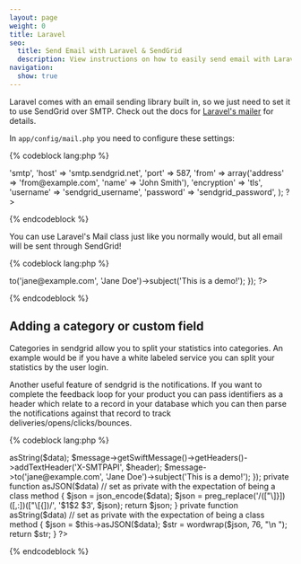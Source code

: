 ```yaml
---
layout: page
weight: 0
title: Laravel
seo:
  title: Send Email with Laravel & SendGrid
  description: View instructions on how to easily send email with Laravel using SendGrid, by setting up setting up Laravel's built in mailer.
navigation:
  show: true
---
```


Laravel comes with an email sending library built in, so we just need to set it to use SendGrid over SMTP. Check out the docs for [Laravel's mailer](http://laravel.com/docs/mail) for details.

In `app/config/mail.php` you need to configure these settings: 

{% codeblock lang:php %}
<?php

return array(
	'driver' => 'smtp',
	'host' => 'smtp.sendgrid.net',
	'port' => 587,
	'from' => array('address' => 'from@example.com', 'name' => 'John Smith'),
	'encryption' => 'tls',
	'username' => 'sendgrid_username',
	'password' => 'sendgrid_password',
);

?>
{% endcodeblock %}

You can use Laravel's Mail class just like you normally would, but all email will be sent through SendGrid!

{% codeblock lang:php %}
<?php

Mail::send('emails.demo', $data, function($message)
{
    $message->to('jane@example.com', 'Jane Doe')->subject('This is a demo!');
});

?>
{% endcodeblock %}

## Adding a category or custom field

Categories in sendgrid allow you to split your statistics into categories. An example would be if you have a white labeled service you can split your statistics by the user login.

Another useful feature of sendgrid is the notifications. If you want to complete the feedback loop for your product you can pass identifiers as a header which relate to a record in your database which you can then parse the notifications against that record to track deliveries/opens/clicks/bounces.


{% codeblock lang:php %}
<?php

	Mail::send('emails.demo', $data, function($message)
	{
	    $data['category']                = 'category;
            $data['unique_args']['variable_1'] = 'abc';
            
            $header = $this->asString($data);
  
	    $message->getSwiftMessage()->getHeaders()->addTextHeader('X-SMTPAPI', $header);
	    
	    $message->to('jane@example.com', 'Jane Doe')->subject('This is a demo!');
	});

    private function asJSON($data) // set as private with the expectation of being a class method
    {
        $json = json_encode($data);

        $json = preg_replace('/(["\]}])([,:])(["\[{])/', '$1$2 $3', $json);

        return $json;
    }

    private function asString($data) // set as private with the expectation of being a class method
    {
        $json = $this->asJSON($data);
        $str  = wordwrap($json, 76, "\n   ");

        return $str;
    }
?>
{% endcodeblock %}

